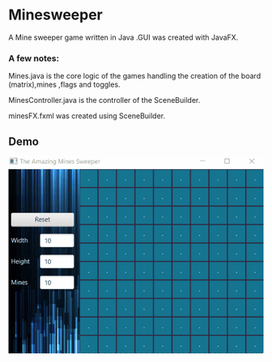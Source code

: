 # Minesweeper
A Mine sweeper game written in Java .GUI was created with JavaFX. 
### A few notes:
Mines.java is the core logic of the games handling the creation of the board (matrix),mines ,flags and toggles.

MinesController.java is the controller of the SceneBuilder.

minesFX.fxml was created using SceneBuilder.

## Demo
![mineGif](https://github.com/rsCode1/Minesweeper/blob/fcf78221eb9c4fd2695ea686e538aa6e9d881787/MineSweeper.gif)
